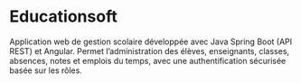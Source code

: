 # Educationsoft
Application web de gestion scolaire développée avec Java Spring Boot (API REST) et Angular. Permet l’administration des élèves, enseignants, classes, absences, notes et emplois du temps, avec une authentification sécurisée basée sur les rôles.
